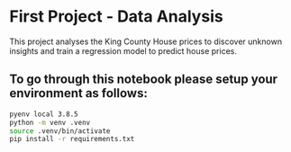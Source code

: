 # First Project - Data Analysis

This project analyses the King County House prices to discover unknown insights and train a regression model to predict house prices.




## To go through this notebook please setup your environment as follows:

```BASH
pyenv local 3.8.5
python -m venv .venv
source .venv/bin/activate
pip install -r requirements.txt
```